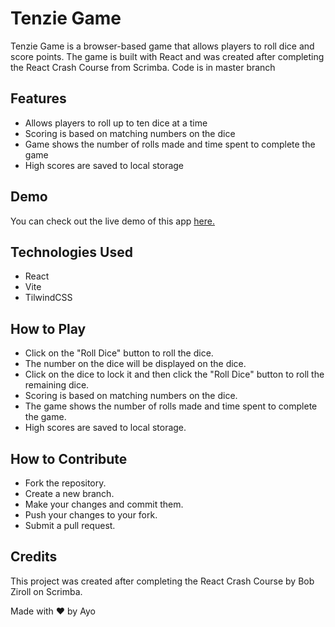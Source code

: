 <h1>Tenzie Game</h1>
Tenzie Game is a browser-based game that allows players to roll dice and score points. The game is built with React and was created after completing the React Crash Course from Scrimba. Code is in master branch
<h2>Features</h2>
<ul>
<li>Allows players to roll up to ten dice at a time</li>
<li>Scoring is based on matching numbers on the dice</li>
<li>Game shows the number of rolls made and time spent to complete the game</li>
<li>High scores are saved to local storage</li>
</ul>
<h2>Demo</h2>
You can check out the live demo of this app <a href='https://spandors-tenzie.netlify.app'>here.</a>
<h2>
Technologies Used
</h2>
<ul>
<li>React</li>
<li>Vite</li>
<li>TilwindCSS</li>
</ul>

<h2>How to Play</h2>
<ul>
<li>Click on the "Roll Dice" button to roll the dice.</li>
<li>The number on the dice will be displayed on the dice.</li>
<li>Click on the dice to lock it and then click the "Roll Dice" button to roll the remaining dice.</li>
<li>Scoring is based on matching numbers on the dice.</li>
<li>The game shows the number of rolls made and time spent to complete the game.</li>
<li>High scores are saved to local storage.</li>
</ul>
<h2>How to Contribute</h2>
<ul>
<li>Fork the repository.</li>
<li>Create a new branch.</li>
<li>Make your changes and commit them.</li>
<li>Push your changes to your fork.</li>
<li>Submit a pull request.</li>
</ul>
<h2>Credits</h2>
This project was created after completing the React Crash Course by Bob Ziroll on Scrimba.

Made with ❤️ by Ayo
